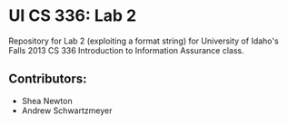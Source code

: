 # UI CS 336: Lab 2
Repository for Lab 2 (exploiting a format string) for University of Idaho's Falls 2013 CS 336 Introduction to Information Assurance class.

## Contributors:
* Shea Newton
* Andrew Schwartzmeyer
